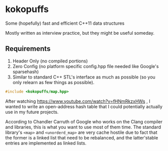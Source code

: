 # kokopuffs
Some (hopefully) fast and efficient C++11 data structures

Mostly written as interview practice, but they might be useful someday.

## Requirements
1. Header Only (no compiled portions)
2. Zero Config (no platform specific config.hpp file needed like Google's sparsehash)
3. Similar to standard C++ STL's interface as much as possible (so you only relearn as few things as possible).

```cpp
#include <kokopuffs/map.hpp>
```

After watching https://www.youtube.com/watch?v=fHNmRkzxHWs , I wanted to write an open-address hash table that I could potentially actually use in my future projects.

According to Chandler Carruth of Google who works on the Clang compiler and libraries, this is what you want to use most of them time. The standard library's ```<map>``` and ```<unorderd_map>``` are very cache hostile due to fact that the former is a linked list that need to be rebalanced, and the latter'stable entries are implemented as linked lists.
